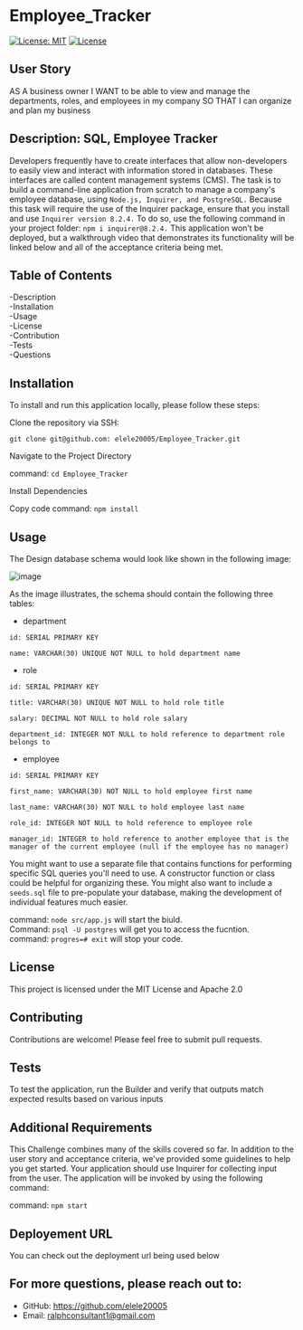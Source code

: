 # Employee_Tracker
[![License: MIT](https://img.shields.io/badge/License-MIT-yellow.svg)](https://opensource.org/licenses/MIT) 
[![License](https://img.shields.io/badge/License-Apache_2.0-blue.svg)](https://opensource.org/licenses/Apache-2.0) 

## User Story
AS A business owner
I WANT to be able to view and manage the departments, roles, and employees in my company
SO THAT I can organize and plan my business

## Description: SQL, Employee Tracker
Developers frequently have to create interfaces that allow non-developers to easily view and interact with information stored in databases. These interfaces are called content management systems (CMS). The task is to build a command-line application from scratch to manage a company's employee database, using `Node.js, Inquirer, and PostgreSQL.`
Because this task will require the use of the Inquirer package, ensure that you install and use `Inquirer version 8.2.4.` To do so, use the following command in your project folder: `npm i inquirer@8.2.4.`
This application won’t be deployed, but a walkthrough video that demonstrates its functionality will be linked below and all of the acceptance criteria being met.

## Table of Contents

-Description      
-Installation   
-Usage     
-License       
-Contribution       
-Tests        
-Questions

## Installation
To install and run this application locally, please follow these steps:

Clone the repository via SSH:

`git clone git@github.com: elele20005/Employee_Tracker.git`
       
   Navigate to the Project Directory


 command: `cd Employee_Tracker`
 
Install Dependencies

Copy code
command:  `npm install`

## Usage

The Design database schema would look like shown in the following image:

![image](https://github.com/user-attachments/assets/cc7dbbfa-2761-4e71-913c-ae9345b57bda)

As the image illustrates, the schema should contain the following three tables:

* department

`id: SERIAL PRIMARY KEY`

`name: VARCHAR(30) UNIQUE NOT NULL to hold department name`


* role

`id: SERIAL PRIMARY KEY`

`title: VARCHAR(30) UNIQUE NOT NULL to hold role title`

`salary: DECIMAL NOT NULL to hold role salary`

`department_id: INTEGER NOT NULL to hold reference to department role belongs to`


* employee


`id: SERIAL PRIMARY KEY`

`first_name: VARCHAR(30) NOT NULL to hold employee first name`

`last_name: VARCHAR(30) NOT NULL to hold employee last name`

`role_id: INTEGER NOT NULL to hold reference to employee role`

`manager_id: INTEGER to hold reference to another employee that is the manager of the current employee (null if the employee has no manager)`


You might want to use a separate file that contains functions for performing specific SQL queries you'll need to use. A constructor function or class could be helpful for organizing these. You might also want to include a `seeds.sql` file to pre-populate your database, making the development of individual features much easier.

command: `node src/app.js` will start the biuld.      
Command: `psql -U postgres` will get you to access the fucntion.          
command: `progres=# exit` will stop your code. 

## License
This project is licensed under the MIT License and Apache 2.0

## Contributing
Contributions are welcome! Please feel free to submit pull requests.

## Tests
To test the application, run the Builder and verify that outputs match expected results based on various inputs


## Additional Requirements
This Challenge combines many of the skills covered so far. In addition to the user story and acceptance criteria, we've provided some guidelines to help you get started. Your application should use Inquirer for collecting input from the user. The application will be invoked by using the following command:

command:  `npm start` 

## Deployement URL
You can check out the deployment url being used below      




## For more questions, please reach out to:
 
- GitHub: https://github.com/elele20005
- Email: ralphconsultant1@gmail.com
